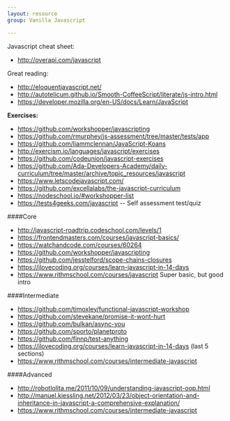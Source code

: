 ```yaml
---
layout: resource
group: Vanilla Javascript

---
```

<!-- General resources go here -->

Javascript cheat sheet:
- <http://overapi.com/javascript>

Great reading:
- <http://eloquentjavascript.net/>
- <http://autotelicum.github.io/Smooth-CoffeeScript/literate/js-intro.html>
- <https://developer.mozilla.org/en-US/docs/Learn/JavaScript>

**Exercises:**

- <https://github.com/workshopper/javascripting>
- <https://github.com/rmurphey/js-assessment/tree/master/tests/app>
- <https://github.com/liammclennan/JavaScript-Koans>
- <http://exercism.io/languages/javascript/exercises>
- <https://github.com/codeunion/javascript-exercises>
- <https://github.com/Ada-Developers-Academy/daily-curriculum/tree/master/archive/topic_resources/javascript>
- <https://www.letscodejavascript.com/>
- <https://github.com/excellalabs/the-javascript-curriculum>
- <https://nodeschool.io/#workshopper-list>
- <https://tests4geeks.com/javascript> -- Self assessment test/quiz


####Core

- <http://javascript-roadtrip.codeschool.com/levels/1>
- <https://frontendmasters.com/courses/javascript-basics/>
- <https://watchandcode.com/courses/60264>
- <https://github.com/workshopper/javascripting>
- <https://github.com/jesstelford/scope-chains-closures>
- <https://ilovecoding.org/courses/learn-javascript-in-14-days>
- <https://www.rithmschool.com/courses/javascript> Super basic, but good intro

####Intermediate

- <https://github.com/timoxley/functional-javascript-workshop>
- <https://github.com/stevekane/promise-it-wont-hurt>
- <https://github.com/bulkan/async-you>
- <https://github.com/sporto/planetproto>
- <https://github.com/finnp/test-anything>
- <https://ilovecoding.org/courses/learn-javascript-in-14-days> (last 5 sections)
- <https://www.rithmschool.com/courses/intermediate-javascript>

####Advanced

- <http://robotlolita.me/2011/10/09/understanding-javascript-oop.html>
- <http://manuel.kiessling.net/2012/03/23/object-orientation-and-inheritance-in-javascript-a-comprehensive-explanation/>
- <https://www.rithmschool.com/courses/intermediate-javascript>


<!-- ####Jedi -->
